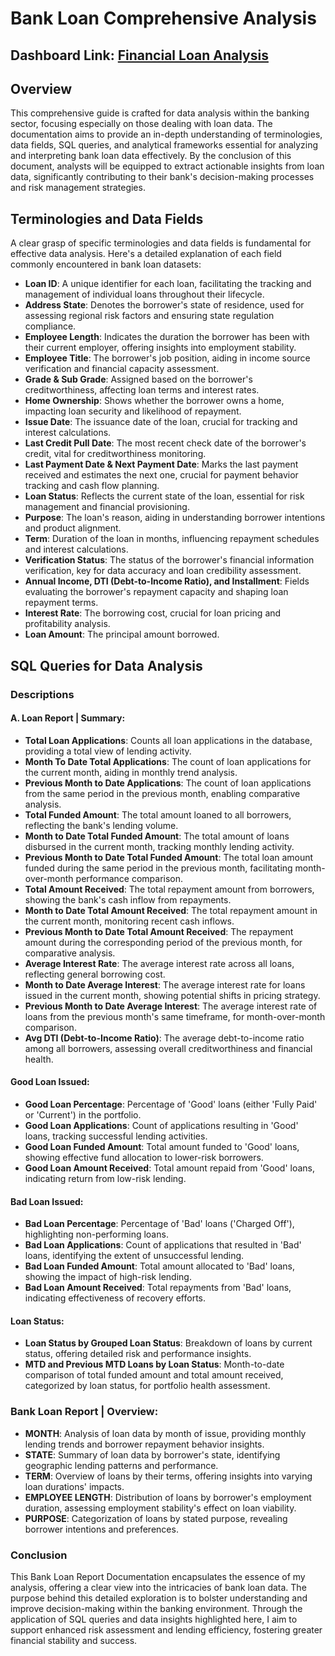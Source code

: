 # Bank Loan Comprehensive Analysis
## Dashboard Link: [Financial Loan Analysis](https://app.powerbi.com/view?r=eyJrIjoiOTQ1YjllODUtMDhlMC00MmEzLThlYTItODMyMGFkM2Y0NTYxIiwidCI6IjY4ZjM4MWUzLTQ2ZGEtNDdiOS1iYTU3LTZmMzIyYjhmMGRhMSIsImMiOjN9&pageName=ReportSection)
## Overview

This comprehensive guide is crafted for data analysis within the banking sector, focusing especially on those dealing with loan data. The documentation aims to provide an in-depth understanding of terminologies, data fields, SQL queries, and analytical frameworks essential for analyzing and interpreting bank loan data effectively. By the conclusion of this document, analysts will be equipped to extract actionable insights from loan data, significantly contributing to their bank's decision-making processes and risk management strategies.

## Terminologies and Data Fields

A clear grasp of specific terminologies and data fields is fundamental for effective data analysis. Here's a detailed explanation of each field commonly encountered in bank loan datasets:

- **Loan ID**: A unique identifier for each loan, facilitating the tracking and management of individual loans throughout their lifecycle.
- **Address State**: Denotes the borrower's state of residence, used for assessing regional risk factors and ensuring state regulation compliance.
- **Employee Length**: Indicates the duration the borrower has been with their current employer, offering insights into employment stability.
- **Employee Title**: The borrower's job position, aiding in income source verification and financial capacity assessment.
- **Grade & Sub Grade**: Assigned based on the borrower's creditworthiness, affecting loan terms and interest rates.
- **Home Ownership**: Shows whether the borrower owns a home, impacting loan security and likelihood of repayment.
- **Issue Date**: The issuance date of the loan, crucial for tracking and interest calculations.
- **Last Credit Pull Date**: The most recent check date of the borrower's credit, vital for creditworthiness monitoring.
- **Last Payment Date & Next Payment Date**: Marks the last payment received and estimates the next one, crucial for payment behavior tracking and cash flow planning.
- **Loan Status**: Reflects the current state of the loan, essential for risk management and financial provisioning.
- **Purpose**: The loan's reason, aiding in understanding borrower intentions and product alignment.
- **Term**: Duration of the loan in months, influencing repayment schedules and interest calculations.
- **Verification Status**: The status of the borrower's financial information verification, key for data accuracy and loan credibility assessment.
- **Annual Income, DTI (Debt-to-Income Ratio), and Installment**: Fields evaluating the borrower's repayment capacity and shaping loan repayment terms.
- **Interest Rate**: The borrowing cost, crucial for loan pricing and profitability analysis.
- **Loan Amount**: The principal amount borrowed.

## SQL Queries for Data Analysis

### Descriptions

#### A. Loan Report | Summary:

- **Total Loan Applications**: Counts all loan applications in the database, providing a total view of lending activity.
- **Month To Date Total Applications**: The count of loan applications for the current month, aiding in monthly trend analysis.
- **Previous Month to Date Applications**: The count of loan applications from the same period in the previous month, enabling comparative analysis.
- **Total Funded Amount**: The total amount loaned to all borrowers, reflecting the bank's lending volume.
- **Month to Date Total Funded Amount**: The total amount of loans disbursed in the current month, tracking monthly lending activity.
- **Previous Month to Date Total Funded Amount**: The total loan amount funded during the same period in the previous month, facilitating month-over-month performance comparison.
- **Total Amount Received**: The total repayment amount from borrowers, showing the bank's cash inflow from repayments.
- **Month to Date Total Amount Received**: The total repayment amount in the current month, monitoring recent cash inflows.
- **Previous Month to Date Total Amount Received**: The repayment amount during the corresponding period of the previous month, for comparative analysis.
- **Average Interest Rate**: The average interest rate across all loans, reflecting general borrowing cost.
- **Month to Date Average Interest**: The average interest rate for loans issued in the current month, showing potential shifts in pricing strategy.
- **Previous Month to Date Average Interest**: The average interest rate of loans from the previous month's same timeframe, for month-over-month comparison.
- **Avg DTI (Debt-to-Income Ratio)**: The average debt-to-income ratio among all borrowers, assessing overall creditworthiness and financial health.

#### Good Loan Issued:

- **Good Loan Percentage**: Percentage of 'Good' loans (either 'Fully Paid' or 'Current') in the portfolio.
- **Good Loan Applications**: Count of applications resulting in 'Good' loans, tracking successful lending activities.
- **Good Loan Funded Amount**: Total amount funded to 'Good' loans, showing effective fund allocation to lower-risk borrowers.
- **Good Loan Amount Received**: Total amount repaid from 'Good' loans, indicating return from low-risk lending.

#### Bad Loan Issued:

- **Bad Loan Percentage**: Percentage of 'Bad' loans ('Charged Off'), highlighting non-performing loans.
- **Bad Loan Applications**: Count of applications that resulted in 'Bad' loans, identifying the extent of unsuccessful lending.
- **Bad Loan Funded Amount**: Total amount allocated to 'Bad' loans, showing the impact of high-risk lending.
- **Bad Loan Amount Received**: Total repayments from 'Bad' loans, indicating effectiveness of recovery efforts.

#### Loan Status:

- **Loan Status by Grouped Loan Status**: Breakdown of loans by current status, offering detailed risk and performance insights.
- **MTD and Previous MTD Loans by Loan Status**: Month-to-date comparison of total funded amount and total amount received, categorized by loan status, for portfolio health assessment.

### Bank Loan Report | Overview:

- **MONTH**: Analysis of loan data by month of issue, providing monthly lending trends and borrower repayment behavior insights.
- **STATE**: Summary of loan data by borrower's state, identifying geographic lending patterns and performance.
- **TERM**: Overview of loans by their terms, offering insights into varying loan durations' impacts.
- **EMPLOYEE LENGTH**: Distribution of loans by borrower's employment duration, assessing employment stability's effect on loan viability.
- **PURPOSE**: Categorization of loans by stated purpose, revealing borrower intentions and preferences.

### Conclusion
This Bank Loan Report Documentation encapsulates the essence of my analysis, offering a clear view into the intricacies of bank loan data. The purpose behind this detailed exploration is to bolster understanding and improve decision-making within the banking environment. Through the application of SQL queries and data insights highlighted here, I aim to support enhanced risk assessment and lending efficiency, fostering greater financial stability and success.

